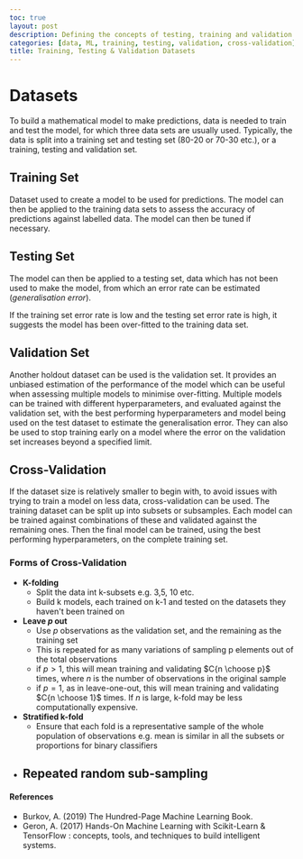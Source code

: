 ```yaml
---
toc: true
layout: post
description: Defining the concepts of testing, training and validation sets
categories: [data, ML, training, testing, validation, cross-validation]
title: Training, Testing & Validation Datasets
---
```


# Datasets

To build a mathematical model to make predictions, data is needed to train and test the model, for which three data sets are usually used. Typically, the data is split into a training set and testing set (80-20 or 70-30 etc.), or a training, testing and validation set.

## Training Set

Dataset used to create a model to be used for predictions. The model can then be applied to the training data sets to assess the accuracy of predictions against labelled data. The model can then be tuned if necessary.

## Testing Set

The model can then be applied to a testing set, data which has not been used to make the model, from which an error rate can be estimated (_generalisation error_).

If the training set error rate is low and the testing set error rate is high, it suggests the model has been over-fitted to the training data set.

## Validation Set

Another holdout dataset can be used is the validation set. It provides an unbiased estimation of the performance of the model which can be useful when assessing multiple models to minimise over-fitting. Multiple models can be trained with different hyperparameters, and evaluated against the validation set, with the best performing hyperparameters and model being used on the test dataset to estimate the generalisation error. They can also be used to stop training early on a model where the error on the validation set increases beyond a specified limit.

## Cross-Validation

If the dataset size is relatively smaller to begin with, to avoid issues with trying to train a model on less data, cross-validation can be used. The training dataset can be split up into subsets or subsamples. Each model can be trained against combinations of these and validated against the remaining ones. Then the final model can be trained, using the best performing hyperparameters, on the complete training set.

### Forms of Cross-Validation

- **K-folding**
  - Split the data int k-subsets e.g. 3,5, 10 etc.
  - Build k models, each trained on k-1 and tested on the datasets they haven't been trained on
- **Leave $p$ out**
  - Use $p$ observations as the validation set, and the remaining as the training set
  - This is repeated for as many variations of sampling p elements out of the total observations
  - if $p>1$, this will mean training and validating $C{n \choose p}$ times, where $n$ is the number of observations in the original sample
  - if $p=1$, as in leave-one-out, this will mean training and validating $C{n \choose 1}$ times. If $n$ is large, k-fold may be less computationally expensive.
- **Stratified k-fold**
  - Ensure that each fold is a representative sample of the whole population of observations e.g. mean is similar in all the subsets or proportions for binary classifiers
- **Repeated random sub-sampling**
  -

#### References

- Burkov, A. (2019) The Hundred-Page Machine Learning Book.
- Geron, A. (2017) Hands-On Machine Learning with Scikit-Learn & TensorFlow : concepts, tools, and techniques to build intelligent systems.
